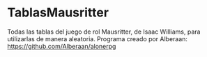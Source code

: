 # TablasMausritter
Todas las tablas del juego de rol Mausritter, de Isaac Williams, para utilizarlas de manera aleatoria.
Programa creado por Alberaan: https://github.com/Alberaan/alonerpg
